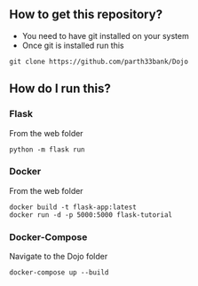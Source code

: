 ## How to get this repository?
- You need to have git installed on your system
- Once git is installed run this
```
git clone https://github.com/parth33bank/Dojo
```

## How do I run this?

### Flask
From the web folder
```
python -m flask run
```

### Docker
From the web folder
```
docker build -t flask-app:latest
docker run -d -p 5000:5000 flask-tutorial
```

### Docker-Compose
Navigate to the Dojo folder
```
docker-compose up --build
```
